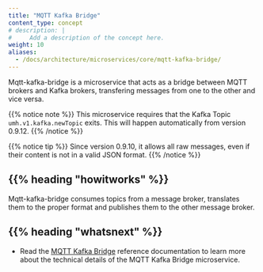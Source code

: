 ```yaml
---
title: "MQTT Kafka Bridge"
content_type: concept
# description: |
#     Add a description of the concept here.
weight: 10
aliases:
  - /docs/architecture/microservices/core/mqtt-kafka-bridge/
---
```


<!-- overview -->

Mqtt-kafka-bridge is a microservice that acts as a bridge between MQTT brokers
and Kafka brokers, transfering messages from one to the other and vice versa.

{{% notice note %}}
This microservice requires that the Kafka Topic `umh.v1.kafka.newTopic` exits.
This will happen automatically from version 0.9.12.
{{% /notice %}}

{{% notice tip %}}
Since version 0.9.10, it allows all raw messages, even if their content is not
in a valid JSON format.
{{% /notice %}}

<!-- body -->

## {{% heading "howitworks" %}}

Mqtt-kafka-bridge consumes topics from a message broker, translates them to
the proper format and publishes them to the other message broker.

<!-- Optional section; add links to information related to this topic. -->

## {{% heading "whatsnext" %}}

- Read the [MQTT Kafka Bridge](/docs/reference/microservices/mqtt-kafka-bridge/)
  reference documentation to learn more about the technical details of the
  MQTT Kafka Bridge microservice.
